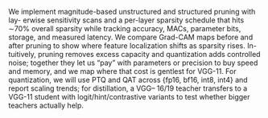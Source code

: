 We implement magnitude-based
unstructured and structured pruning with lay-
erwise sensitivity scans and a per-layer sparsity
schedule that hits ∼70% overall sparsity while
tracking accuracy, MACs, parameter bits, storage,
and measured latency. We compare Grad-CAM
maps before and after pruning to show where
feature localization shifts as sparsity rises. In-
tuitively, pruning removes excess capacity and
quantization adds controlled noise; together they
let us “pay” with parameters or precision to buy
speed and memory, and we map where that cost
is gentlest for VGG-11. For quantization, we will
use PTQ and QAT across {fp16, bf16, int8, int4}
and report scaling trends; for distillation, a VGG–
16/19 teacher transfers to a VGG-11 student with
logit/hint/contrastive variants to test whether bigger 
teachers actually help.
